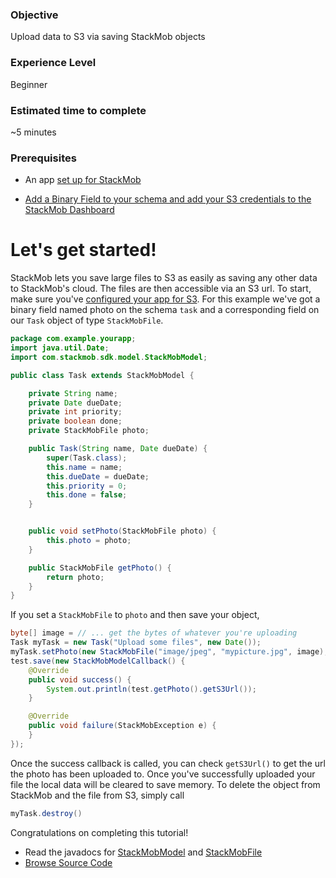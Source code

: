 <h3>Objective</h3>

Upload data to S3 via saving StackMob objects

<h3>Experience Level</h3>
Beginner

<h3>Estimated time to complete</h3>
~5 minutes

<h3>Prerequisites</h3>

* An app <a href="https://dashboard.stackmob.com/sdks/android/config">set up for StackMob</a>

* <a href="https://developer.stackmob.com/tutorials/dashboard/Adding-a-Binary-Field-to-Schemas">Add a Binary Field to your schema and add your S3 credentials to the StackMob Dashboard</a>

<h1>Let's get started!</h1>

StackMob lets you save large files to S3 as easily as saving any other data to StackMob's cloud. The files are then accessible via an S3 url. To start, make sure you've [configured your app for S3](https://developer.stackmob.com/tutorials/android/Upload-to-S3). For this example we've got a binary field named photo on the schema `task` and a corresponding field on our `Task` object of type `StackMobFile`.

```java
package com.example.yourapp;
import java.util.Date;
import com.stackmob.sdk.model.StackMobModel;

public class Task extends StackMobModel {

	private String name;
	private Date dueDate;
	private int priority;
	private boolean done;
	private StackMobFile photo;

	public Task(String name, Date dueDate) {
		super(Task.class);
		this.name = name;
		this.dueDate = dueDate;
		this.priority = 0;
		this.done = false;
	}


	public void setPhoto(StackMobFile photo) {
		this.photo = photo;
	}

	public StackMobFile getPhoto() {
		return photo;
	}
}
```

If you set a `StackMobFile` to `photo` and then save your object, 

```java
byte[] image = // ... get the bytes of whatever you're uploading
Task myTask = new Task("Upload some files", new Date());
myTask.setPhoto(new StackMobFile("image/jpeg", "mypicture.jpg", image);
test.save(new StackMobModelCallback() {
    @Override
    public void success() {
        System.out.println(test.getPhoto().getS3Url());
    }

    @Override
    public void failure(StackMobException e) {
    }
});
```
Once the success callback is called, you can check `getS3Url()` to get the url the photo has been uploaded to. Once you've successfully uploaded your file the local data will be cleared to save memory. To delete the object from StackMob and the file from S3, simply call

```java
myTask.destroy()
```

Congratulations on completing this tutorial!

* Read the javadocs for [StackMobModel](http://stackmob.github.com/stackmob-java-client-sdk/javadoc/apidocs/com/stackmob/sdk/model/StackMobModel.html) and [StackMobFile](http://stackmob.github.com/stackmob-java-client-sdk/javadoc/apidocs/com/stackmob/sdk/api/StackMobFile.html)
* [Browse Source Code](https://github.com/stackmob/stackmob-android-examples)
